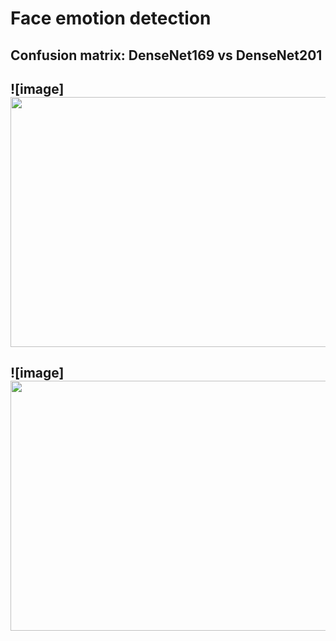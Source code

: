 # Face emotion detection
## Confusion matrix: DenseNet169 vs DenseNet201
## ![image] <img src= "https://github.com/amolkerkar/Face-emotion-detection/assets/81116875/7b9d43b3-5741-4276-ba25-2bdc4e521b21" width="600" height="400">

## ![image] <img src= "https://github.com/amolkerkar/Face-emotion-detection/assets/81116875/3a56607e-3bde-4327-a9de-caa9aeaa2b01" width="600" height="400">
